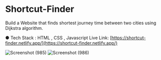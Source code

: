 
# Shortcut-Finder

Build a Website that finds shortest journey time between two cities using Dijkstra algorithm.

● Tech Stack : HTML , CSS , Javascript
Live Link:
[https://shortcut-finder.netlify.app/](https://shortcut-finder.netlify.app/)


![Screenshot (985)](https://user-images.githubusercontent.com/61661955/124247544-9d18c180-db3f-11eb-8a43-9b6c7e9a7013.png)
![Screenshot (986)](https://user-images.githubusercontent.com/61661955/124247558-a013b200-db3f-11eb-8a98-8c3fbcf93ea9.png)
